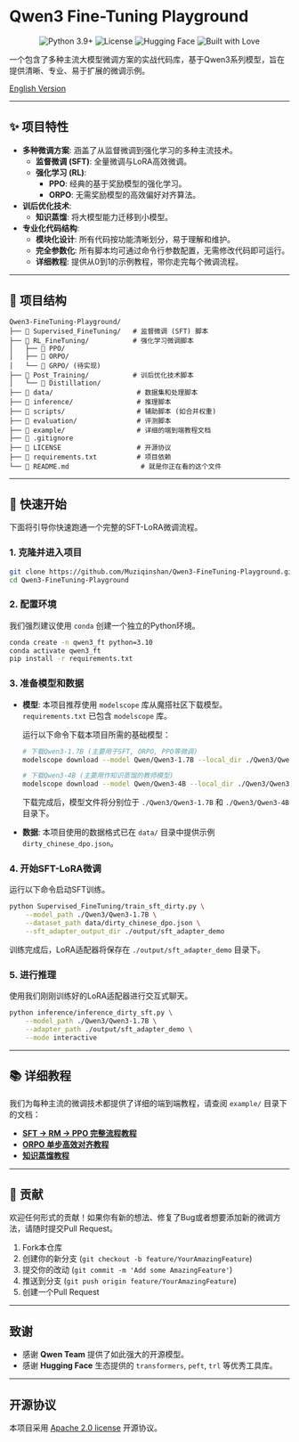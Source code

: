 # Qwen3 Fine-Tuning Playground

<p align="center">
    <img src="https://img.shields.io/badge/Python-3.10+-blue.svg" alt="Python 3.9+">
    <img src="https://img.shields.io/badge/License-Apache_2.0-orange.svg" alt="License">
    <img src="https://img.shields.io/badge/Hugging_Face-Transformers-yellow" alt="Hugging Face">
    <img src="https://img.shields.io/badge/built_with-love-ff69b4.svg" alt="Built with Love">
</p>

一个包含了多种主流大模型微调方案的实战代码库，基于Qwen3系列模型，旨在提供清晰、专业、易于扩展的微调示例。

[English Version](README_EN.md)

---

## ✨ 项目特性

-   **多种微调方案**: 涵盖了从监督微调到强化学习的多种主流技术。
    -   **监督微调 (SFT)**: 全量微调与LoRA高效微调。
    -   **强化学习 (RL)**:
        -   **PPO**: 经典的基于奖励模型的强化学习。
        -   **ORPO**: 无需奖励模型的高效偏好对齐算法。
-   **训后优化技术**:
    -   **知识蒸馏**: 将大模型能力迁移到小模型。
-   **专业化代码结构**:
    -   **模块化设计**: 所有代码按功能清晰划分，易于理解和维护。
    -   **完全参数化**: 所有脚本均可通过命令行参数配置，无需修改代码即可运行。
    -   **详细教程**: 提供从0到1的示例教程，带你走完每个微调流程。

---

## 📂 项目结构

```
Qwen3-FineTuning-Playground/
├── 📂 Supervised_FineTuning/   # 监督微调 (SFT) 脚本
├── 📂 RL_FineTuning/           # 强化学习微调脚本
│   ├── 📂 PPO/
│   ├── 📂 ORPO/
│   └── 📂 GRPO/ (待实现)
├── 📂 Post_Training/           # 训后优化技术脚本
│   └── 📂 Distillation/
├── 📂 data/                     # 数据集和处理脚本
├── 📂 inference/                # 推理脚本
├── 📂 scripts/                  # 辅助脚本 (如合并权重)
├── 📂 evaluation/               # 评测脚本
├── 📂 example/                  # 详细的端到端教程文档
├── 📄 .gitignore
├── 📄 LICENSE                   # 开源协议
├── 📄 requirements.txt          # 项目依赖
└── 📄 README.md                  # 就是你正在看的这个文件
```

---

## 🚀 快速开始

下面将引导你快速跑通一个完整的SFT-LoRA微调流程。

### 1. 克隆并进入项目

```bash
git clone https://github.com/Muziqinshan/Qwen3-FineTuning-Playground.git
cd Qwen3-FineTuning-Playground
```

### 2. 配置环境

我们强烈建议使用 `conda` 创建一个独立的Python环境。

```bash
conda create -n qwen3_ft python=3.10
conda activate qwen3_ft
pip install -r requirements.txt
```

### 3. 准备模型和数据

-   **模型**: 本项目推荐使用 `modelscope` 库从魔搭社区下载模型。`requirements.txt` 已包含 `modelscope` 库。

    运行以下命令下载本项目所需的基础模型：

    ```bash
    # 下载Qwen3-1.7B (主要用于SFT, ORPO, PPO等微调)
    modelscope download --model Qwen/Qwen3-1.7B --local_dir ./Qwen3/Qwen3-1.7B

    # 下载Qwen3-4B (主要用作知识蒸馏的教师模型)
    modelscope download --model Qwen/Qwen3-4B --local_dir ./Qwen3/Qwen3-4B
    ```
    下载完成后，模型文件将分别位于 `./Qwen3/Qwen3-1.7B` 和 `./Qwen3/Qwen3-4B` 目录下。

-   **数据**: 本项目使用的数据格式已在 `data/` 目录中提供示例 `dirty_chinese_dpo.json`。

### 4. 开始SFT-LoRA微调

运行以下命令启动SFT训练。

```bash
python Supervised_FineTuning/train_sft_dirty.py \
    --model_path ./Qwen3/Qwen3-1.7B \
    --dataset_path data/dirty_chinese_dpo.json \
    --sft_adapter_output_dir ./output/sft_adapter_demo
```

训练完成后，LoRA适配器将保存在 `./output/sft_adapter_demo` 目录下。

### 5. 进行推理

使用我们刚刚训练好的LoRA适配器进行交互式聊天。

```bash
python inference/inference_dirty_sft.py \
    --model_path ./Qwen3/Qwen3-1.7B \
    --adapter_path ./output/sft_adapter_demo \
    --mode interactive
```

---

## 📚 详细教程

我们为每种主流的微调技术都提供了详细的端到端教程，请查阅 `example/` 目录下的文档：

-   **[SFT -> RM -> PPO 完整流程教程](./example/SFT+RM+PPO/README.md)**
-   **[ORPO 单步高效对齐教程](./example/ORPO/README_ORPO.md)**
-   **[知识蒸馏教程](./example/distill/README_Distillation.md)**

---

## 🤝 贡献

欢迎任何形式的贡献！如果你有新的想法、修复了Bug或者想要添加新的微调方法，请随时提交Pull Request。

1.  Fork本仓库
2.  创建你的新分支 (`git checkout -b feature/YourAmazingFeature`)
3.  提交你的改动 (`git commit -m 'Add some AmazingFeature'`)
4.  推送到分支 (`git push origin feature/YourAmazingFeature`)
5.  创建一个Pull Request

---

## 致谢

-   感谢 **Qwen Team** 提供了如此强大的开源模型。
-   感谢 **Hugging Face** 生态提供的 `transformers`, `peft`, `trl` 等优秀工具库。

---

## 开源协议

本项目采用 [Apache 2.0 license](./LICENSE) 开源协议。